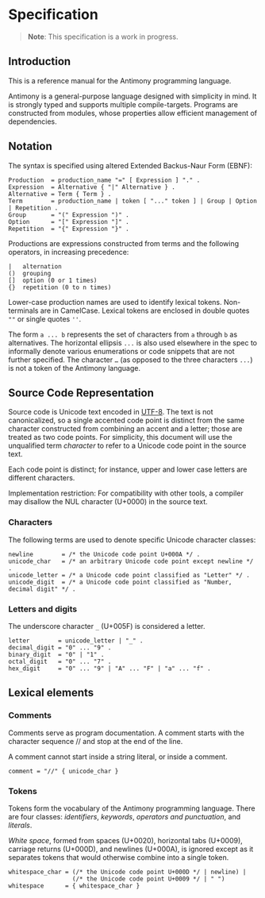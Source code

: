 # Specification

> **Note**: This specification is a work in progress.

## Introduction

This is a reference manual for the Antimony programming language.

Antimony is a general-purpose language designed with simplicity in mind. It is strongly typed and supports multiple compile-targets. Programs are constructed from modules, whose properties allow efficient management of dependencies.

## Notation

The syntax is specified using altered Extended Backus-Naur Form (EBNF):

```
Production  = production_name "=" [ Expression ] "." .
Expression  = Alternative { "|" Alternative } .
Alternative = Term { Term } .
Term        = production_name | token [ "..." token ] | Group | Option | Repetition .
Group       = "(" Expression ")" .
Option      = "[" Expression "]" .
Repetition  = "{" Expression "}" .
```

Productions are expressions constructed from terms and the following operators, in increasing precedence:

```
|   alternation
()  grouping
[]  option (0 or 1 times)
{}  repetition (0 to n times)
```

Lower-case production names are used to identify lexical tokens. Non-terminals are in CamelCase. Lexical tokens are enclosed in double quotes `""` or single quotes `''`.

The form `a ... b` represents the set of characters from `a` through `b` as alternatives. The horizontal ellipsis `...` is also used elsewhere in the spec to informally denote various enumerations or code snippets that are not further specified. The character `…` (as opposed to the three characters `...`) is not a token of the Antimony language.

## Source Code Representation

Source code is Unicode text encoded in [UTF-8](https://en.wikipedia.org/wiki/UTF-8). The text is not canonicalized, so a single accented code point is distinct from the same character constructed from combining an accent and a letter; those are treated as two code points. For simplicity, this document will use the unqualified term _character_ to refer to a Unicode code point in the source text.

Each code point is distinct; for instance, upper and lower case letters are different characters.

Implementation restriction: For compatibility with other tools, a compiler may disallow the NUL character (U+0000) in the source text.

### Characters

The following terms are used to denote specific Unicode character classes:

```
newline        = /* the Unicode code point U+000A */ .
unicode_char   = /* an arbitrary Unicode code point except newline */ .
unicode_letter = /* a Unicode code point classified as "Letter" */ .
unicode_digit  = /* a Unicode code point classified as "Number, decimal digit" */ .
```

### Letters and digits

The underscore character `_` (U+005F) is considered a letter.

```
letter        = unicode_letter | "_" .
decimal_digit = "0" ... "9" .
binary_digit  = "0" | "1" .
octal_digit   = "0" ... "7" .
hex_digit     = "0" ... "9" | "A" ... "F" | "a" ... "f" .
```

## Lexical elements

### Comments

Comments serve as program documentation. A comment starts with the character sequence // and stop at the end of the line.

A comment cannot start inside a string literal, or inside a comment.

```
comment = "//" { unicode_char }
```

### Tokens

Tokens form the vocabulary of the Antimony programming language. There are four classes: _identifiers_, _keywords_, _operators and punctuation_, and _literals_.

_White space_, formed from spaces (U+0020), horizontal tabs (U+0009), carriage returns (U+000D), and newlines (U+000A), is ignored except as it separates tokens that would otherwise combine into a single token.

```
whitespace_char = (/* the Unicode code point U+000D */ | newline) |
                  (/* the Unicode code point U+0009 */ | " ")
whitespace      = { whitespace_char }
```
